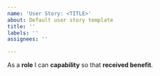 ```yaml
---
name: 'User Story: <TITLE>'
about: Default user story template
title: ''
labels: ''
assignees: ''

---
```


As a **role** I can **capability** so that **received benefit**.
